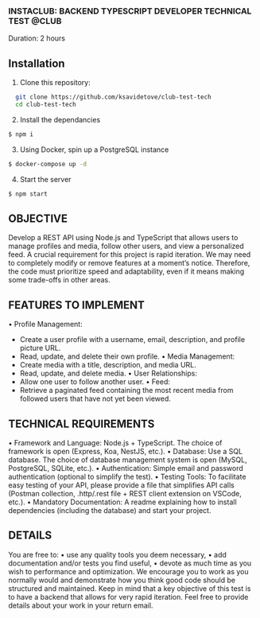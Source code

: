 ### INSTACLUB: BACKEND TYPESCRIPT DEVELOPER TECHNICAL TEST @CLUB
Duration: 2 hours

## Installation
1. Clone this repository:
  ```bash
    git clone https://github.com/ksavidetove/club-test-tech
    cd club-test-tech
  ```

2. Install the dependancies
  ```bash
  $ npm i
  ```

3. Using Docker, spin up a PostgreSQL instance
  ```bash
  $ docker-compose up -d
  ```

4. Start the server
  ```bash
  $ npm start
  ```


## OBJECTIVE
Develop a REST API using Node.js and TypeScript that allows users to manage profiles and media, follow other users, and view a personalized feed.
A crucial requirement for this project is rapid iteration. We may need to completely modify or remove features at a moment’s notice. Therefore, the code must prioritize speed and adaptability, even if it means making some trade-offs in other areas.

## FEATURES TO IMPLEMENT
• Profile Management:
  - Create a user profile with a username, email, description, and profile picture URL.
  - Read, update, and delete their own profile.
• Media Management:
  - Create media with a title, description, and media URL.
  - Read, update, and delete media.
• User Relationships:
  - Allow one user to follow another user.
• Feed:
  - Retrieve a paginated feed containing the most recent media from followed users that have not yet been viewed.

## TECHNICAL REQUIREMENTS
• Framework and Language: Node.js + TypeScript. The choice of framework is open
(Express, Koa, NestJS, etc.).
• Database: Use a SQL database. The choice of database management system is open
(MySQL, PostgreSQL, SQLite, etc.).
• Authentication: Simple email and password authentication (optional to simplify the test).
• Testing Tools: To facilitate easy testing of your API, please provide a file that simplifies API
calls (Postman collection, .http/.rest file + REST client extension on VSCode, etc.).
• Mandatory Documentation: A readme explaining how to install dependencies (including
the database) and start your project.

## DETAILS
You are free to:
• use any quality tools you deem necessary,
• add documentation and/or tests you find useful,
• devote as much time as you wish to performance and optimization.
We encourage you to work as you normally would and demonstrate how you think good code
should be structured and maintained. Keep in mind that a key objective of this test is to have a
backend that allows for very rapid iteration. Feel free to provide details about your work in your
return email.